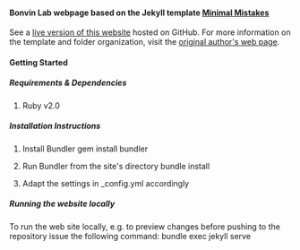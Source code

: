 #### Bonvin Lab webpage based on the Jekyll template [Minimal Mistakes](http://mmistakes.github.io/minimal-mistakes)

See a [live version of this website](http://joaorodrigues.github.io/) hosted on GitHub.
For more information on the template and folder organization, visit the [original author's
web page](http://mmistakes.github.io/minimal-mistakes/theme-setup/).

#### Getting Started

##### Requirements & Dependencies

1. Ruby v2.0

##### Installation Instructions

1. Install Bundler
    gem install bundler

2. Run Bundler from the site's directory
    bundle install

3. Adapt the settings in _config.yml accordingly

##### Running the website locally

To run the web site locally, e.g. to preview changes before pushing to the repository
issue the following command:
    bundle exec jekyll serve